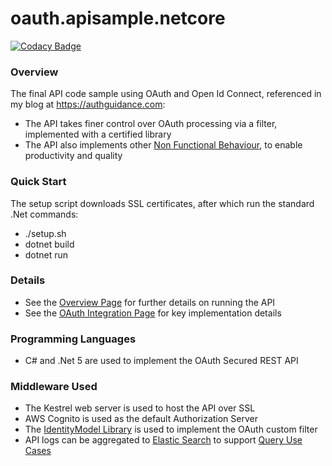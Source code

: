 # oauth.apisample.netcore

[![Codacy Badge](https://app.codacy.com/project/badge/Grade/18e0bf7a5ae8420d989d62b287245f0a)](https://www.codacy.com/gh/gary-archer/oauth.apisample.netcore/dashboard?utm_source=github.com&amp;utm_medium=referral&amp;utm_content=gary-archer/oauth.apisample.netcore&amp;utm_campaign=Badge_Grade&x=1)

### Overview

The final API code sample using OAuth and Open Id Connect, referenced in my blog at https://authguidance.com:

- The API takes finer control over OAuth processing via a filter, implemented with a certified library
- The API also implements other [Non Functional Behaviour](https://authguidance.com/2017/10/08/corporate-code-sample-core-behavior/), to enable productivity and quality

### Quick Start

The setup script downloads SSL certificates, after which run the standard .Net commands:

- ./setup.sh
- dotnet build
- dotnet run

### Details

* See the [Overview Page](http://authguidance.com/2018/01/05/net-core-code-sample-overview/) for further details on running the API
* See the [OAuth Integration Page](http://authguidance.com/2018/01/06/net-core-api-key-coding-points/) for key implementation details

### Programming Languages

* C# and .Net 5 are used to implement the OAuth Secured REST API

### Middleware Used

* The Kestrel web server is used to host the API over SSL
* AWS Cognito is used as the default Authorization Server
* The [IdentityModel Library](https://github.com/IdentityModel/IdentityModel) is used to implement the OAuth custom filter
* API logs can be aggregated to [Elastic Search](https://authguidance.com/2019/07/19/log-aggregation-setup/) to support [Query Use Cases](https://authguidance.com/2019/08/02/intelligent-api-platform-analysis/)
